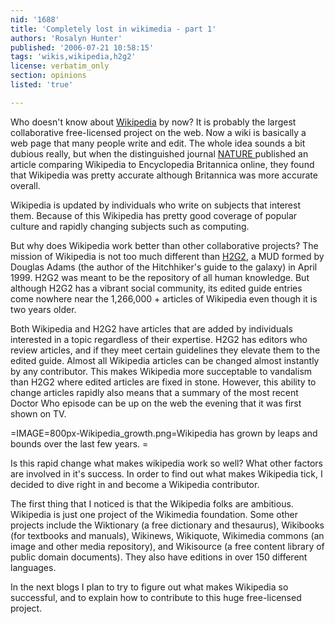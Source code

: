 ```yaml
---
nid: '1688'
title: 'Completely lost in wikimedia - part 1'
authors: 'Rosalyn Hunter'
published: '2006-07-21 10:58:15'
tags: 'wikis,wikipedia,h2g2'
license: verbatim_only
section: opinions
listed: 'true'

---
```

Who doesn't know about [Wikipedia](http://en.wikipedia.org/wiki/Main_Page) by now? It is probably the largest collaborative free-licensed project on the web. Now a wiki is basically a web page that many people write and edit. The whole idea sounds a bit dubious really, but when the distinguished journal [NATURE ](http://www.nature.com/news/2005/051212/full/438900a.html) published an article comparing Wikipedia to Encyclopedia Britannica online, they found that Wikipedia was pretty accurate although Britannica was more accurate overall.

Wikipedia is updated by individuals who write on subjects that interest them. Because of this Wikipedia has pretty good coverage of popular culture and rapidly changing subjects such as computing.

But why does Wikipedia work better than other collaborative projects? The mission of Wikipedia is not too much different than [H2G2](http://www.bbc.co.uk/dna/h2g2/), a MUD formed by Douglas Adams (the author of the Hitchhiker's guide to the galaxy) in April 1999. H2G2 was meant to be the repository of all human knowledge. But although H2G2 has a vibrant social community, its edited guide entries come nowhere near the 1,266,000 + articles of Wikipedia even though it is two years older.

Both Wikipedia and H2G2 have articles that are added by individuals interested in a topic regardless of their expertise. H2G2 has editors who review articles, and if they meet certain guidelines they elevate them to the edited guide. Almost all Wikipedia articles can be changed almost instantly by any contributor. This makes Wikipedia more succeptable to vandalism than H2G2 where edited articles are fixed in stone. However, this ability to change articles rapidly also means that a summary of the most recent Doctor Who episode can be up on the web the evening that it was first shown on TV.


=IMAGE=800px-Wikipedia_growth.png=Wikipedia has grown by leaps and bounds over the last few years. =

Is this rapid change what makes wikipedia work so well? What other factors are involved in it's success. In order to find out what makes Wikipedia tick, I decided to dive right in and become a Wikipedia contributor.

The first thing that I noticed is that the Wikipedia folks are ambitious. Wikipedia is just one project of the Wikimedia foundation. Some other projects include the Wiktionary (a free dictionary and thesaurus), Wikibooks (for textbooks and manuals), Wikinews, Wikiquote, Wikimedia commons (an image and other media repository), and Wikisource (a free content library of public domain documents). They also have editions in over 150 different languages.

In the next blogs I plan to try to figure out what makes Wikipedia so successful, and to explain how to contribute to this huge free-licensed project.

